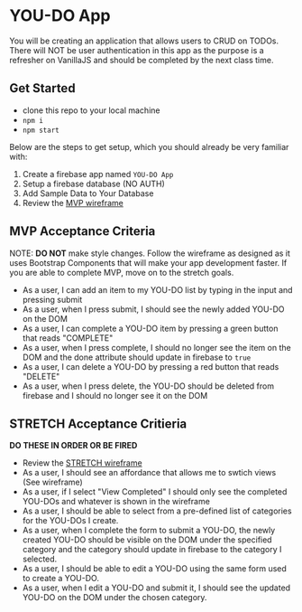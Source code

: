 # YOU-DO App

You will be creating an application that allows users to CRUD on TODOs. There will NOT be user authentication in this app as the purpose is a refresher on VanillaJS and should be completed by the next class time.

## Get Started
- clone this repo to your local machine
- `npm i`
- `npm start`

Below are the steps to get setup, which you should already be very familiar with:
1. Create a firebase app named `YOU-DO App`
2. Setup a firebase database (NO AUTH)
3. Add Sample Data to Your Database
4. Review the [MVP wireframe](https://www.figma.com/file/4YVF79vgSfeSj0H1G9HYDy/YOU-DO-MVP)

## MVP Acceptance Criteria
NOTE: **DO NOT** make style changes. Follow the wireframe as designed as it uses Bootstrap Components that will make your app development faster. If you are able to complete MVP, move on to the stretch goals.

- As a user, I can add an item to my YOU-DO list by typing in the input and pressing submit
- As a user, when I press submit, I should see the newly added YOU-DO on the DOM
- As a user, I can complete a YOU-DO item by pressing a green button that reads "COMPLETE"
- As a user, when I press complete, I should no longer see the item on the DOM and the done attribute should update in firebase to `true`
- As a user, I can delete a YOU-DO by pressing a red button that reads "DELETE"
- As a user, when I press delete, the YOU-DO should be deleted from firebase and I should no longer see it on the DOM

## STRETCH Acceptance Critieria
**DO THESE IN ORDER OR BE FIRED**
- Review the [STRETCH wireframe](https://www.figma.com/file/ggEHuoIjQoUOLTylmQZnTK/YOU-DO-STRETCH)
- As a user, I should see an affordance that allows me to swtich views (See wireframe)
- As a user, if I select "View Completed" I should only see the completed YOU-DOs and whatever is shown in the wireframe
- As a user, I should be able to select from a pre-defined list of categories for the YOU-DOs I create.
- As a user, when I complete the form to submit a YOU-DO, the newly created YOU-DO should be visible on the DOM under the specified category and the category should update in firebase to the category I selected.
- As a user, I should be able to edit a YOU-DO using the same form used to create a YOU-DO.
- As a user, when I edit a YOU-DO and submit it, I should see the updated YOU-DO on the DOM under the chosen category.
